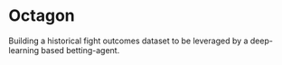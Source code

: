 # Octagon

Building a historical fight outcomes dataset to be leveraged by a deep-learning based betting-agent. 
